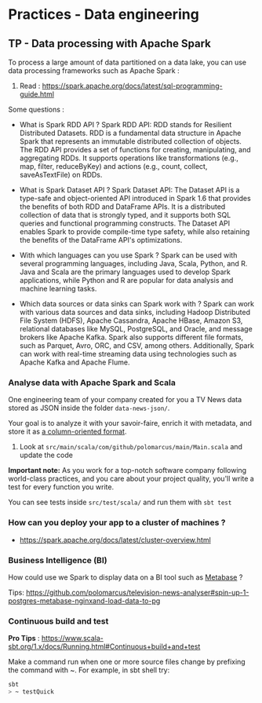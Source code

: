 # Practices - Data engineering

## TP - Data processing with Apache Spark
To process a large amount of data partitioned on a data lake, you can use data processing frameworks such as Apache Spark :
1. Read : https://spark.apache.org/docs/latest/sql-programming-guide.html

Some questions :
* What is Spark RDD API ?
Spark RDD API: RDD stands for Resilient Distributed Datasets. RDD is a fundamental data structure in Apache Spark that represents an immutable distributed collection of objects. The RDD API provides a set of functions for creating, manipulating, and aggregating RDDs. It supports operations like transformations (e.g., map, filter, reduceByKey) and actions (e.g., count, collect, saveAsTextFile) on RDDs.

* What is Spark Dataset API ?
Spark Dataset API: The Dataset API is a type-safe and object-oriented API introduced in Spark 1.6 that provides the benefits of both RDD and DataFrame APIs. It is a distributed collection of data that is strongly typed, and it supports both SQL queries and functional programming constructs. The Dataset API enables Spark to provide compile-time type safety, while also retaining the benefits of the DataFrame API's optimizations.

* With which languages can you use Spark ? 
Spark can be used with several programming languages, including Java, Scala, Python, and R. Java and Scala are the primary languages used to develop Spark applications, while Python and R are popular for data analysis and machine learning tasks.

* Which data sources or data sinks can Spark work with ? 
Spark can work with various data sources and data sinks, including Hadoop Distributed File System (HDFS), Apache Cassandra, Apache HBase, Amazon S3, relational databases like MySQL, PostgreSQL, and Oracle, and message brokers like Apache Kafka. Spark also supports different file formats, such as Parquet, Avro, ORC, and CSV, among others. Additionally, Spark can work with real-time streaming data using technologies such as Apache Kafka and Apache Flume.

### Analyse data with Apache Spark and Scala 
One engineering team of your company created for you a TV News data stored as JSON inside the folder `data-news-json/`.

Your goal is to analyze it with your savoir-faire, enrich it with metadata, and store it as [a column-oriented format](https://parquet.apache.org/).

1. Look at `src/main/scala/com/github/polomarcus/main/Main.scala` and update the code 

**Important note:** As you work for a top-notch software company following world-class practices, and you care about your project quality, you'll write a test for every function you write.

You can see tests inside `src/test/scala/` and run them with `sbt test`

### How can you deploy your app to a cluster of machines ?
* https://spark.apache.org/docs/latest/cluster-overview.html

### Business Intelligence (BI)
How could use we Spark to display data on a BI tool such as [Metabase](https://www.metabase.com/) ?

Tips: https://github.com/polomarcus/television-news-analyser#spin-up-1-postgres-metabase-nginxand-load-data-to-pg

### Continuous build and test
**Pro Tips** : https://www.scala-sbt.org/1.x/docs/Running.html#Continuous+build+and+test

Make a command run when one or more source files change by prefixing the command with ~. For example, in sbt shell try:
```bash
sbt
> ~ testQuick
```
